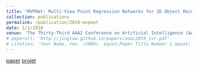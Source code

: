 ```yaml
---
title: "MVPNet: Multi-View Point Regression Networks for 3D Object Reconstruction from A Single Image"
collection: publications
permalink: /publication/2019-mvpnet
date: 1/1/2019
venue: 'The Thirty-Third AAAI Conference on Artificial Intelligence (AAAI-19) (oral)'
# paperurl: 'http://jingluw.github.io/papers/aaai2019_svr.pdf'
# citation: 'Your Name, You. (2009). &quot;Paper Title Number 1.&quot; <i>Journal 1</i>. 1(1).'
---
```


<a href='http://jingluw.github.io/papers/aaai2019_svr.pdf'>paper</a>
<a href='http://jingluw.github.io/projects/mvpnet/'>projet</a>
